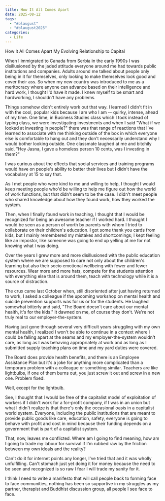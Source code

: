 ```yaml
---
title: How It All Comes Apart
date: 2025-08-12
tags:
  - "#blaugust"
  - "#blaugust2025"
categories:
  - Life
---
```

How it All Comes Apart
My Evolving Relationship to Capital

When I immigrated to Canada from Serbia in the early 1990s I was disillusioned by the jaded attitude everyone around me had towards public institutions and companies. Adults around me talked about people only being in it for themselves, only looking to make themselves look good and cover their ass. So when my new country was introduced to me as a meritocracy where anyone can advance based on their intelligence and hard work, I thought I'd have it made. I knew myself to be smart and hardworking, I shouldn't have any problems.

Things somehow didn't entirely work out that way. I learned I didn't fit in with the cool, popular kids because I am who I am -- quirky, intense, ahead of my time. One time, in Business Studies class which I took instead of typing class, we were investigating investments and when I said "What if we looked at investing in people?" there was that range of reactions that I've learned to associate with me thinking outside of the box in which everyone else is comfortable to hang out and they don't necessarily understand why I would bother looking outside.
One classmate laughed at me and bitchily said, "Hey Jasna, I gave a homeless person 10 cents, was I investing in them?"

I was curious about the effects that social services and training programs would have on people's ability to better their lives but I didn't have the vocabulary at 15 to say that. 

As I met people who were kind to me and willing to help, I thought I would keep meeting people who'd be willing to help me figure out how the world of work functions, but that didn't seem to be the case. I didn't meet people who shared knowledge about how they found work, how they worked the system. 

Then, when I finally found work in teaching, I thought that I would be recognized for being an awesome teacher if I worked hard. I thought I would be seen as a person of worth by parents with whom I tried to collaborate on their children's education. I got some thank you cards from kids, but I mainly remembered my mistakes and shortcomings; I kept feeling like an impostor, like someone was going to end up yelling at me for not knowing what I was doing.

Over the years I grew more and more disillusioned with the public education system where we are supposed to care not only about the children's learning but also their socio emotional wellbeing with fewer and fewer resources. Wear more and more hats, compete for the students attention with everything else that is around them, teach with technology while it is a source of distraction.

The crux came last October when, still disoriented after just having returned to work, I asked a colleague if the upcoming workshop on mental health and suicide prevention supports was for us or for the students. He laughed somewhat bitterly and said, "The Board doesn't care about our mental health, it's for the kids." It dawned on me, of course they don't.  We're not truly real to our employer-the-system.

Having just gone through several very difficult years struggling with my own mental health, I realized I won't be able to continue in a context where I could be falling apart at the seams and my employer-the-system wouldn't care, as long as I was behaving appropriately at work and as long as I submitted supply teaching plans on time and my yard duties were covered.

The Board does provide health benefits, and there is an Employee Assistance Plan but it's a joke for anything more complicated than a temporary problem with a colleague or something similar. Teachers are like lightbulbs, if one of them burns out, you just screw it out and screw in a new one. Problem fixed. 

Well, except for the lightbulb.

See, I thought that I would be free of the capitalist model of exploitation of workers if I didn't work for a for-profit company, if I was in an union but what I didn't realize is that there's only the occasional oasis in a capitalist world system. Everyone, including the public institutions that are meant to provide public goods like care, education, safety, everyone is going to behave with profit and cost in mind because their funding depends on a government that is part of a capitalist system.

That, now, leaves me conflicted. Where am I going to find meaning, how am I going to trade my labour for survival if I'm rubbed raw by the friction between my own ideals and the reality?

Can't do it for internet points any longer, I've tried that and it was wholly unfulfilling. Can't stomach just yet doing it for money because the need to be seen and recognized is so raw I fear I will trade my sanity for it.

I think I need to write a manifesto that will call people back to forming face to face communities, nothing has been so supportive in my struggles as my partner, therapist and Buddhist discussion group, all people I see face to face.